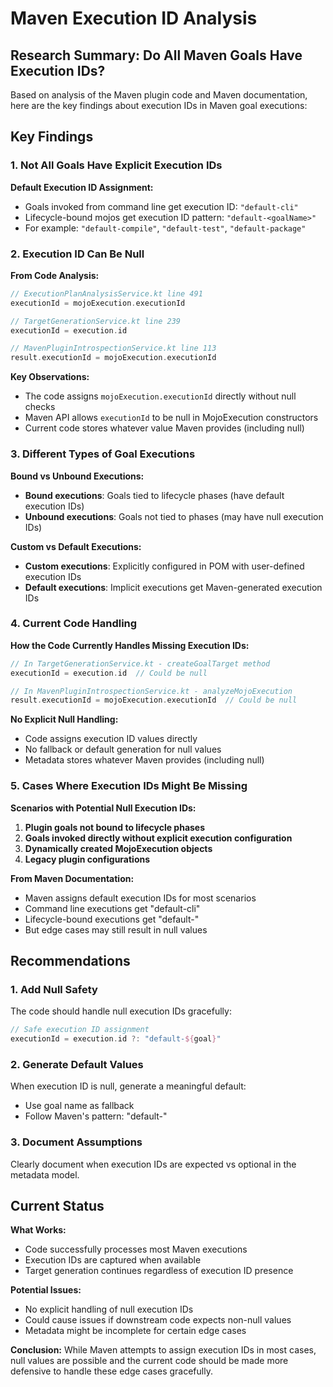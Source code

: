 # Maven Execution ID Analysis

## Research Summary: Do All Maven Goals Have Execution IDs?

Based on analysis of the Maven plugin code and Maven documentation, here are the key findings about execution IDs in Maven goal executions:

## Key Findings

### 1. Not All Goals Have Explicit Execution IDs

**Default Execution ID Assignment:**
- Goals invoked from command line get execution ID: `"default-cli"`
- Lifecycle-bound mojos get execution ID pattern: `"default-<goalName>"`
- For example: `"default-compile"`, `"default-test"`, `"default-package"`

### 2. Execution ID Can Be Null

**From Code Analysis:**
```kotlin
// ExecutionPlanAnalysisService.kt line 491
executionId = mojoExecution.executionId

// TargetGenerationService.kt line 239  
executionId = execution.id

// MavenPluginIntrospectionService.kt line 113
result.executionId = mojoExecution.executionId
```

**Key Observations:**
- The code assigns `mojoExecution.executionId` directly without null checks
- Maven API allows `executionId` to be null in MojoExecution constructors
- Current code stores whatever value Maven provides (including null)

### 3. Different Types of Goal Executions

**Bound vs Unbound Executions:**
- **Bound executions**: Goals tied to lifecycle phases (have default execution IDs)
- **Unbound executions**: Goals not tied to phases (may have null execution IDs)

**Custom vs Default Executions:**
- **Custom executions**: Explicitly configured in POM with user-defined execution IDs
- **Default executions**: Implicit executions get Maven-generated execution IDs

### 4. Current Code Handling

**How the Code Currently Handles Missing Execution IDs:**

```kotlin
// In TargetGenerationService.kt - createGoalTarget method
executionId = execution.id  // Could be null

// In MavenPluginIntrospectionService.kt - analyzeMojoExecution
result.executionId = mojoExecution.executionId  // Could be null
```

**No Explicit Null Handling:**
- Code assigns execution ID values directly
- No fallback or default generation for null values
- Metadata stores whatever Maven provides (including null)

### 5. Cases Where Execution IDs Might Be Missing

**Scenarios with Potential Null Execution IDs:**
1. **Plugin goals not bound to lifecycle phases**
2. **Goals invoked directly without explicit execution configuration**
3. **Dynamically created MojoExecution objects**
4. **Legacy plugin configurations**

**From Maven Documentation:**
- Maven assigns default execution IDs for most scenarios
- Command line executions get "default-cli"  
- Lifecycle-bound executions get "default-<goalName>"
- But edge cases may still result in null values

## Recommendations

### 1. Add Null Safety
The code should handle null execution IDs gracefully:

```kotlin
// Safe execution ID assignment
executionId = execution.id ?: "default-${goal}"
```

### 2. Generate Default Values
When execution ID is null, generate a meaningful default:
- Use goal name as fallback
- Follow Maven's pattern: "default-<goalName>"

### 3. Document Assumptions
Clearly document when execution IDs are expected vs optional in the metadata model.

## Current Status

**What Works:**
- Code successfully processes most Maven executions
- Execution IDs are captured when available
- Target generation continues regardless of execution ID presence

**Potential Issues:**
- No explicit handling of null execution IDs
- Could cause issues if downstream code expects non-null values
- Metadata might be incomplete for certain edge cases

**Conclusion:**
While Maven attempts to assign execution IDs in most cases, null values are possible and the current code should be made more defensive to handle these edge cases gracefully.